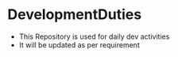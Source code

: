 # DevelopmentDuties

* This Repository is used for daily dev activities
* It will be updated as per requirement
